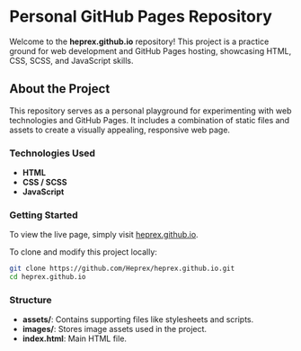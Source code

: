 
# Personal GitHub Pages Repository

Welcome to the **heprex.github.io** repository! This project is a practice ground for web development and GitHub Pages hosting, showcasing HTML, CSS, SCSS, and JavaScript skills.

## About the Project

This repository serves as a personal playground for experimenting with web technologies and GitHub Pages. It includes a combination of static files and assets to create a visually appealing, responsive web page.

### Technologies Used

- **HTML**
- **CSS / SCSS**
- **JavaScript**

### Getting Started

To view the live page, simply visit [heprex.github.io](https://heprex.github.io/).

To clone and modify this project locally:

```bash
git clone https://github.com/Heprex/heprex.github.io.git
cd heprex.github.io
```

### Structure

- **assets/**: Contains supporting files like stylesheets and scripts.
- **images/**: Stores image assets used in the project.
- **index.html**: Main HTML file.
